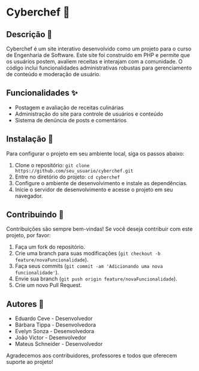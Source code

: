 # Cyberchef 🍳

## Descrição 📝
Cyberchef é um site interativo desenvolvido como um projeto para o curso de Engenharia de Software. Este site foi construído em PHP e permite que os usuários postem, avaliem receitas e interajam com a comunidade. O código inclui funcionalidades administrativas robustas para gerenciamento de conteúdo e moderação de usuário.

## Funcionalidades ✨
- Postagem e avaliação de receitas culinárias
- Administração do site para controle de usuários e conteúdo
- Sistema de denúncia de posts e comentários

## Instalação 🔧
Para configurar o projeto em seu ambiente local, siga os passos abaixo:
1. Clone o repositório: `git clone https://github.com/seu_usuario/cyberchef.git`
2. Entre no diretório do projeto: `cd cyberchef`
3. Configure o ambiente de desenvolvimento e instale as dependências.
4. Inicie o servidor de desenvolvimento e acesse o projeto em seu navegador.

## Contribuindo 🤝
Contribuições são sempre bem-vindas! Se você deseja contribuir com este projeto, por favor:

1. Faça um fork do repositório.
2. Crie uma branch para suas modificações (`git checkout -b feature/novaFuncionalidade`).
3. Faça seus commits (`git commit -am 'Adicionando uma nova funcionalidade'`).
4. Envie sua branch (`git push origin feature/novaFuncionalidade`).
5. Crie um novo Pull Request.

## Autores 👥
- Eduardo Ceve - Desenvolvedor
- Bárbara Tippa - Desenvolvedora
- Evelyn Sonza - Desenvolvedora
- João Victor - Desenvolvedor
- Mateus Schneider - Desenvolvedor

Agradecemos aos contribuidores, professores e todos que oferecem suporte ao projeto!
